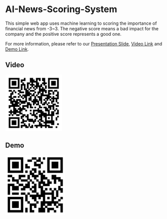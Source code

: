# AI-News-Scoring-System
This simple web app uses machine learning to scoring the importance of financial news from -3~3. The negative score means a bad impact for the company and the positive score represents a good one.

For more information, please refer to our [Presentation Slide](https://github.com/JieFangD/AI-News-Scoring-System/blob/master/AI%20News%20Scoring%20System.pdf), [Video Link](https://youtu.be/G6nf6FLQOTA) and [Demo Link](http://140.112.20.131:1402/).

## Video

<img src="https://github.com/JieFangD/AI-News-Scoring-System/blob/master/Video.png" width="180" height="180">

## Demo

<img src="https://github.com/JieFangD/AI-News-Scoring-System/blob/master/Demo.png" width="190" height="190">
